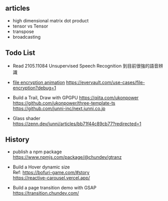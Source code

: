 ## articles

- high dimensional matrix dot product
- tensor vs Tensor
- transpose
- broadcasting

## Todo List

- Read
  2105.11084 Unsupervised Speech Recognition 到目前很強的語音辨識

- [file encryption animation](https://twitter.com/thomasauros/status/1659551096828841990)
  https://evervault.com/use-cases/file-encryption?debug=1

- Build a Trail, Draw with GPGPU
  https://qiita.com/ukonpower  
  https://github.com/ukonpower/three-template-ts  
  https://github.com/junni-inc/next.junni.co.jp

- Glass shader  
  https://zenn.dev/junni/articles/bb71f44c89cb77?redirected=1

## History

- publish a npm package  
  https://www.npmjs.com/package/@chundev/gtranz

- Build a Hover dynamic size  
  Ref: https://bofuri-game.com/#story  
  https://reactive-carousel.vercel.app/

- Build a page transition demo with GSAP  
  https://transition.chundev.com/
